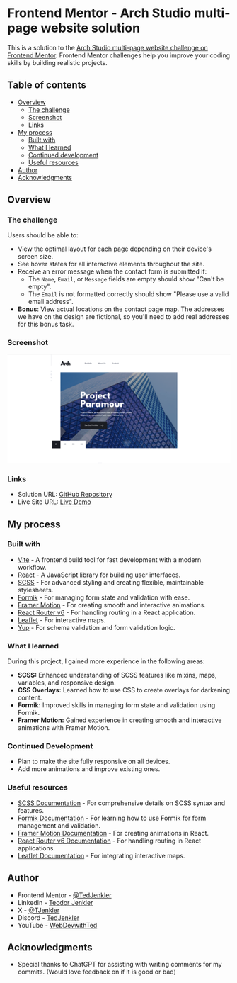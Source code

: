 # Frontend Mentor - Arch Studio multi-page website solution

This is a solution to the [Arch Studio multi-page website challenge on Frontend Mentor](https://www.frontendmentor.io/challenges/arch-studio-multipage-website-wNIbOFYR6). Frontend Mentor challenges help you improve your coding skills by building realistic projects.

## Table of contents

- [Overview](#overview)
  - [The challenge](#the-challenge)
  - [Screenshot](#screenshot)
  - [Links](#links)
- [My process](#my-process)
  - [Built with](#built-with)
  - [What I learned](#what-i-learned)
  - [Continued development](#continued-development)
  - [Useful resources](#useful-resources)
- [Author](#author)
- [Acknowledgments](#acknowledgments)

## Overview

### The challenge

Users should be able to:

- View the optimal layout for each page depending on their device's screen size.
- See hover states for all interactive elements throughout the site.
- Receive an error message when the contact form is submitted if:
  - The `Name`, `Email`, or `Message` fields are empty should show "Can't be empty".
  - The `Email` is not formatted correctly should show "Please use a valid email address".
- **Bonus**: View actual locations on the contact page map. The addresses we have on the design are fictional, so you'll need to add real addresses for this bonus task.

### Screenshot

![Screenshot of the Arch Studio Multi-page Website](./screenshot.png)

### Links

- Solution URL: [GitHub Repository](https://github.com/TedJenkler/Arch-Studio-SCSS-Portfolio)
- Live Site URL: [Live Demo](https://portfolio-scss-tedjenkler.netlify.app/)

## My process

### Built with

- [Vite](https://vitejs.dev/) - A frontend build tool for fast development with a modern workflow.
- [React](https://reactjs.org/) - A JavaScript library for building user interfaces.
- [SCSS](https://sass-lang.com/documentation) - For advanced styling and creating flexible, maintainable stylesheets.
- [Formik](https://formik.org/) - For managing form state and validation with ease.
- [Framer Motion](https://www.framer.com/api/motion/) - For creating smooth and interactive animations.
- [React Router v6](https://reactrouter.com/) - For handling routing in a React application.
- [Leaflet](https://leafletjs.com/) - For interactive maps.
- [Yup](https://github.com/jquense/yup) - For schema validation and form validation logic.

### What I learned

During this project, I gained more experience in the following areas:

- **SCSS:** Enhanced understanding of SCSS features like mixins, maps, variables, and responsive design.
- **CSS Overlays:** Learned how to use CSS to create overlays for darkening content.
- **Formik:** Improved skills in managing form state and validation using Formik.
- **Framer Motion:** Gained experience in creating smooth and interactive animations with Framer Motion.

### Continued Development

- Plan to make the site fully responsive on all devices.
- Add more animations and improve existing ones.

### Useful resources

- [SCSS Documentation](https://sass-lang.com/documentation) - For comprehensive details on SCSS syntax and features.
- [Formik Documentation](https://formik.org/docs) - For learning how to use Formik for form management and validation.
- [Framer Motion Documentation](https://www.framer.com/api/motion/) - For creating animations in React.
- [React Router v6 Documentation](https://reactrouter.com/) - For handling routing in React applications.
- [Leaflet Documentation](https://leafletjs.com/) - For integrating interactive maps.

## Author

- Frontend Mentor - [@TedJenkler](https://www.frontendmentor.io/profile/TedJenkler)
- LinkedIn - [Teodor Jenkler](https://www.linkedin.com/in/tedjenklerwebdeveloper/)
- X - [@TJenkler](https://x.com/TJenkler)
- Discord - [TedJenkler](https://discord.com/users/TedJenkler)
- YouTube - [WebDevwithTed](https://www.youtube.com/@WebDevwithTed)

## Acknowledgments

- Special thanks to ChatGPT for assisting with writing comments for my commits. (Would love feedback on if it is good or bad)